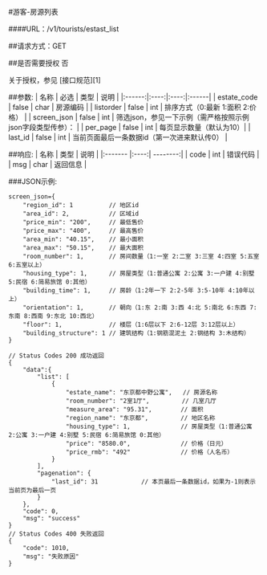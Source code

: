 #游客-房源列表

####URL：/v1/tourists/estast_list

##请求方式：GET

##是否需要授权
否

关于授权，参见 [接口规范][1]

##参数:
| 名称 | 必选 | 类型 | 说明 |
|:------:|:----:|:----:|:------|
| estate_code | false | char | 房源编码 |
| listorder | false | int | 排序方式（0:最新 1:面积 2:价格） |
| screen_json | false | int | 筛选json，参见一下示例（需严格按照示例json字段类型传参）： |
| per_page | false | int | 每页显示数量（默认为10）|
| last_id  | false | int | 当前页面最后一条数据id（第一次进来默认传0） |

##响应:
| 名称  | 类型  | 说明 |
|:------- |:----:| --------:|
| code    | int  |  错误代码 |
| msg     | char |  返回信息 |

###JSON示例:
```
screen_json={
    "region_id": 1          // 地区id 
    "area_id": 2,           // 区域id 
    "price_min": "200",     // 最低售价
    "price_max": "400",     // 最高售价
    "area_min": "40.15",    // 最小面积
    "area_max": "50.15",    // 最大面积
    "room_number": 1,       // 房间数量（1:一室 2:二室 3:三室 4:四室 5:五室 6:五室以上）
    "housing_type": 1,      // 房屋类型（1:普通公寓 2:公寓 3:一户建 4:别墅 5:民宿 6:简易旅馆 0:其他）
    "building_time": 1,     // 房龄（1:2年一下 2:2-5年 3:5-10年 4:10年以上）
    "orientation": 1,       // 朝向（1:东 2:南 3:西 4:北 5:南北 6:东西 7:东南 8:西南 9:东北 10:西北）
    "floor": 1,             // 楼层（1:6层以下 2:6-12层 3:12层以上）
    "building_structure": 1 // 建筑结构（1:钢筋混泥土 2:钢结构 3:木结构）
}

// Status Codes 200 成功返回
{
    "data":{
        "list": [
            {
                "estate_name": "东京都中野公寓",   // 房源名称
                "room_number": "2室1厅",         // 几室几厅
                "measure_area": "95.31",        // 面积
                "region_name": "东京都",         // 地区名称
                "housing_type": 1,              // 房屋类型（1:普通公寓 2:公寓 3:一户建 4:别墅 5:民宿 6:简易旅馆 0:其他）
                "price": "8580.0",              // 价格（日元）
                "price_rmb": "492"              // 价格（人名币）
            }
        ],
        "pagenation": {
            "last_id": 31            // 本页最后一条数据id，如果为-1则表示当前页为最后一页
        }
    },
    "code": 0,
    "msg": "success"
}
// Status Codes 400 失败返回
{
    "code": 1010,
    "msg": "失败原因"
}
```